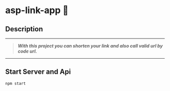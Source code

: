 # asp-link-app :foggy:

## Description
---
 >***With this project you can shorten your link and also call valid url by code url.***

---
## Start Server and Api
```
npm start
```

